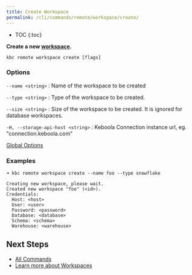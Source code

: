 ```yaml
---
title: Create Workspace
permalink: /cli/commands/remote/workspace/create/
---
```


* TOC
{:toc}

**Create a new [workspace](https://help.keboola.com/transformations/workspace/).**

```
kbc remote workspace create [flags]
```

### Options

`--name <string>`
: Name of the workspace to be created

`--type <string>`
: Type of the workspace to be created.

`--size <string>`
: Size of the workspace to be created. It is ignored for database workspaces.

`-H, --storage-api-host <string>` 
: Keboola Connection instance url, eg. "connection.keboola.com"

[Global Options](/cli/commands/#global-options)

### Examples

```
➜ kbc remote workspace create --name foo --type snowflake

Creating new workspace, please wait.
Created new workspace "foo" (<id>).
Credentials:
  Host: <host>
  User: <user>
  Password: <password>
  Database: <database>
  Schema: <schema>
  Warehouse: <warehouse>
```

## Next Steps

- [All Commands](/cli/commands/)
- [Learn more about Workspaces](https://help.keboola.com/transformations/workspace/)
